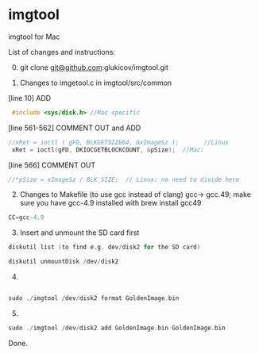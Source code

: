 # imgtool
imgtool for Mac

List of changes and instructions:

0) git clone git@github.com:glukicov/imgtool.git

1) Changes to imgetool.c in imgtool/src/common


[line 10] ADD
```c++
 #include <sys/disk.h> //Mac specific
```
[line 561-562] COMMENT OUT and ADD
 ```c++
 //xRet = ioctl ( gFD, BLKGETSIZE64, &xImageSz );       //Linux
  xRet = ioctl(gFD, DKIOCGETBLOCKCOUNT, &pSize);  //Mac: 
```

[line 566] COMMENT OUT
 ```c++
 //*pSize = xImageSz / BLK_SIZE;  // Linux: no need to divide here
```

2) Changes to Makefile (to use gcc instead of clang)  gcc-> gcc.49; make sure you have gcc-4.9 installed with 
brew install gcc49
 ```c++
CC=gcc-4.9
```
3) Insert and unmount the SD card first 
```c++
diskutil list (to find e.g. dev/disk2 for the SD card) 
```
 ```c++
diskutil unmountDisk /dev/disk2
```
4) 
 ```c++

sudo ./imgtool /dev/disk2 format GoldenImage.bin
```

5) 
 ```c++
sudo ./imgtool /dev/disk2 add GoldenImage.bin GoldenImage.bin
```

Done. 
